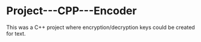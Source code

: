 # Project---CPP---Encoder
This was a C++ project where encryption/decryption keys could be created for text.
